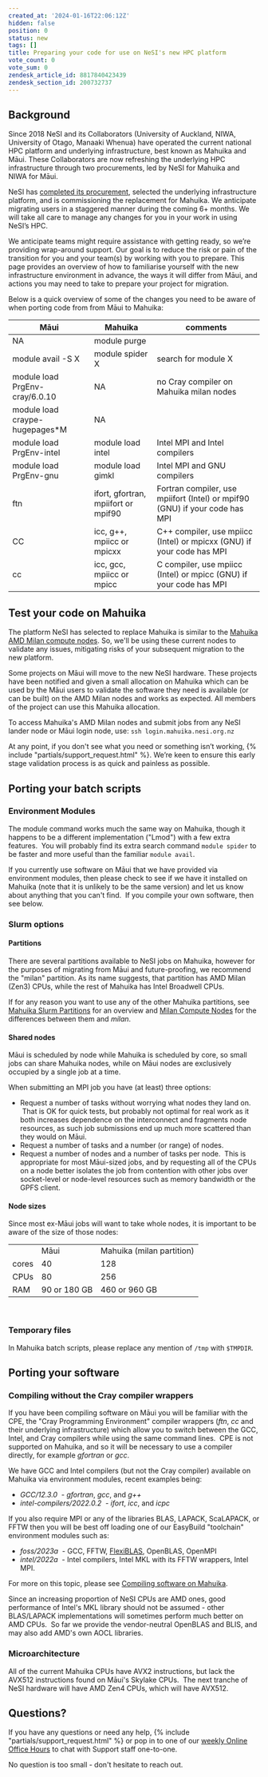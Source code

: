 ```yaml
---
created_at: '2024-01-16T22:06:12Z'
hidden: false
position: 0
status: new
tags: []
title: Preparing your code for use on NeSI's new HPC platform
vote_count: 0
vote_sum: 0
zendesk_article_id: 8817840423439
zendesk_section_id: 200732737
---
```


## Background

Since 2018 NeSI and its Collaborators (University of Auckland, NIWA,
University of Otago, Manaaki Whenua) have operated the current national
HPC platform and underlying infrastructure, best known as Mahuika and
Māui. These Collaborators are now refreshing the underlying HPC
infrastructure through two procurements, led by NeSI for Mahuika and
NIWA for Māui.

NeSI has [completed its
procurement](https://www.nesi.org.nz/news/2024/02/partnering-deliver-next-generation-cloud-data-and-ai-solutions-empower-aotearoas),
selected the underlying infrastructure platform, and is commissioning
the replacement for Mahuika. We anticipate migrating users in a
staggered manner during the coming 6+ months. We will take all care to
manage any changes for you in your work in using NeSI’s HPC.

We anticipate teams might require assistance with getting ready, so
we’re providing wrap-around support. Our goal is to reduce the risk or
pain of the transition for you and your team(s) by working with you to
prepare. This page provides an overview of how to familiarise yourself
with the new infrastructure environment in advance, the ways it will
differ from Māui, and actions you may need to take to prepare your
project for migration.

Below is a quick overview of some of the changes you need to be aware of when porting code from from Māui to Mahuika:

| Māui                   |  Mahuika              |  comments                           |
|------------------------|-----------------------|-------------------------------------|
| NA                     | module purge
| module avail -S X      | module spider X       | search for module X                 |
| module load PrgEnv-cray/6.0.10 |   NA          | no Cray compiler on Mahuika milan nodes |
| module load  craype-hugepages*M | NA           |                                         |
| module load PrgEnv-intel | module load  intel       | Intel MPI and Intel compilers                      |
| module load PrgEnv-gnu |   module load  gimkl       | Intel MPI and GNU compilers                        |
| ftn                    | ifort, gfortran, mpiifort or mpif90 | Fortran compiler, use mpiifort (Intel) or mpif90 (GNU) if your code has MPI |
| CC                     | icc, g++, mpiicc or mpicxx | C++ compiler, use mpiicc (Intel) or mpicxx (GNU) if your code has MPI |
| cc                     | icc, gcc, mpiicc or mpicc | C compiler, use mpiicc (Intel) or mpicc (GNU) if your code has MPI |




## Test your code on Mahuika

The platform NeSI has selected to replace Mahuika is similar to the [Mahuika AMD Milan compute
nodes](../../General/Announcements/Mahuikas_new_Milan_CPU_nodes_open_to_all_NeSI_users.md).
So, we'll be using these current nodes to validate any issues, mitigating risks of your subsequent migration to the new platform.

Some projects on Māui will move to the new NeSI hardware. These projects have been notified and given a small allocation on Mahuika which can be used by the Māui users to validate the software they need is available (or can be built) on the AMD Milan nodes and works as expected. All members of the project can use this Mahuika allocation.

To access Mahuika's AMD Milan nodes and submit jobs from any NeSI lander node or Māui login node, use:
`ssh login.mahuika.nesi.org.nz`

At any point, if you don't see what you need or something isn’t working,
{% include "partials/support_request.html" %}. We’re keen to ensure this
early stage validation process is as quick and painless as possible.

## Porting your batch scripts

### Environment Modules

The module command works much the same way on Mahuika, though it happens
to be a different implementation ("Lmod") with a few extra features.
 You will probably find its extra search command `module spider` to be
faster and more useful than the familiar `module avail`.  

If you currently use software on Māui that we have provided via
environment modules, then please check to see if we have it installed on
Mahuika (note that it is unlikely to be the same version) and let us
know about anything that you can't find.  If you compile your own
software, then see below.

### Slurm options

#### Partitions

There are several partitions available to NeSI jobs on Mahuika, however
for the purposes of migrating from Māui and future-proofing, we
recommend the "milan" partition. As its name suggests, that partition
has AMD Milan (Zen3) CPUs, while the rest of Mahuika has Intel Broadwell
CPUs.

If for any reason you want to use any of the other Mahuika partitions,
see [Mahuika Slurm
Partitions](../../Scientific_Computing/Running_Jobs_on_Maui_and_Mahuika/Mahuika_Slurm_Partitions.md) for
an overview and [Milan Compute
Nodes](../../Scientific_Computing/Running_Jobs_on_Maui_and_Mahuika/Milan_Compute_Nodes.md) for
the differences between them and *milan*.

#### Shared nodes

Māui is scheduled by node while Mahuika is scheduled by core, so small
jobs can share Mahuika nodes, while on Māui nodes are exclusively
occupied by a single job at a time. 

When submitting an MPI job you have (at least) three options:

- Request a number of tasks without worrying what nodes they land on.
     That is OK for quick tests, but probably not optimal for real work
    as it both increases dependence on the interconnect and fragments
    node resources, as such job submissions end up much more scattered
    than they would on Māui.
- Request a number of tasks and a number (or range) of nodes.
- Request a number of nodes and a number of tasks per node.  This is
    appropriate for most Māui-sized jobs, and by requesting all of the
    CPUs on a node better isolates the job from contention with other
    jobs over socket-level or node-level resources such as memory
    bandwidth or the GPFS client.

#### Node sizes

Since most ex-Māui jobs will want to take whole nodes, it is important
to be aware of the size of those nodes:

|       |              |                           |
|-------|--------------|---------------------------|
|       | Māui         | Mahuika (milan partition) |
| cores | 40           | 128                       |
| CPUs  | 80           | 256                       |
| RAM   | 90 or 180 GB | 460 or 960 GB             |

 

### Temporary files

In Mahuika batch scripts, please replace any mention of `/tmp` with
`$TMPDIR`. 

## Porting your software

### Compiling without the Cray compiler wrappers

If you have been compiling software on Māui you will be familiar with
the CPE, the "Cray Programming Environment" compiler wrappers (*ftn*,
*cc* and their underlying infrastructure) which allow you to switch
between the GCC, Intel, and Cray compilers while using the same command
lines.  CPE is not supported on Mahuika, and so it will be necessary to
use a compiler directly, for example *gfortran* or *gcc*.

We have GCC and Intel compilers (but not the Cray compiler) available on
Mahuika via environment modules, recent examples being:

- *GCC/12.3.0*  - *gfortran*, *gcc*, and *g++*
- *intel-compilers/2022.0.2*  - *ifort*, *icc*, and *icpc*

If you also require MPI or any of the libraries BLAS, LAPACK, ScaLAPACK,
or FFTW then you will be best off loading one of our EasyBuild
"toolchain" environment modules such as:

- *foss/2023a*  - GCC, FFTW,
    [FlexiBLAS](../../Scientific_Computing/Supported_Applications/FlexiBLAS.md),
    OpenBLAS, OpenMPI
- *intel/2022a*  - Intel compilers, Intel MKL with its FFTW wrappers,
    Intel MPI.

For more on this topic, please see [Compiling software on
Mahuika](../../Scientific_Computing/HPC_Software_Environment/Compiling_software_on_Mahuika.md).

Since an increasing proportion of NeSI CPUs are AMD ones, good
performance of Intel's MKL library should not be assumed - other
BLAS/LAPACK implementations will sometimes perform much better on AMD
CPUs.  So far we provide the vendor-neutral OpenBLAS and BLIS, and may
also add AMD's own AOCL libraries.

### Microarchitecture

All of the current Mahuika CPUs have AVX2 instructions, but lack the
AVX512 instructions found on Māui's Skylake CPUs.  The next tranche of
NeSI hardware will have AMD Zen4 CPUs, which will have AVX512.

## Questions?

If you have any questions or need any help, {% include "partials/support_request.html" %}
or pop in to one of our [weekly Online Office
Hours](../../Getting_Started/Getting_Help/Weekly_Online_Office_Hours.md)
to chat with Support staff one-to-one.

No question is too small - don't hesitate to reach out.

